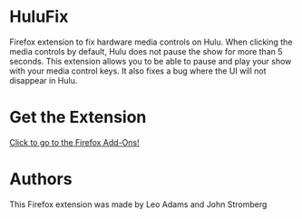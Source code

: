 # HuluFix
Firefox extension to fix hardware media controls on Hulu. When clicking the media controls by default, Hulu does not pause the show for more than 5 seconds. This extension allows you to be able to pause and play your show with your media control keys. It also fixes a bug where the UI will not disappear in Hulu.

# Get the Extension
[Click to go to the Firefox Add-Ons!](https://www.google.com](https://addons.mozilla.org/en-US/firefox/addon/tineye-reverse-image-search/?utm_source=addons.mozilla.org&utm_medium=referral&utm_content=featured)https://addons.mozilla.org/en-US/firefox/addon/tineye-reverse-image-search/?utm_source=addons.mozilla.org&utm_medium=referral&utm_content=featured)

# Authors
This Firefox extension was made by Leo Adams and John Stromberg
